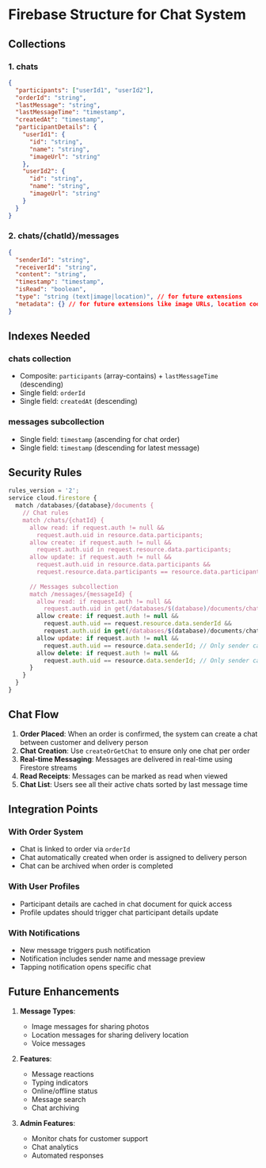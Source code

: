 # Firebase Structure for Chat System

## Collections

### 1. chats
```json
{
  "participants": ["userId1", "userId2"],
  "orderId": "string",
  "lastMessage": "string",
  "lastMessageTime": "timestamp",
  "createdAt": "timestamp",
  "participantDetails": {
    "userId1": {
      "id": "string",
      "name": "string",
      "imageUrl": "string"
    },
    "userId2": {
      "id": "string", 
      "name": "string",
      "imageUrl": "string"
    }
  }
}
```

### 2. chats/{chatId}/messages
```json
{
  "senderId": "string",
  "receiverId": "string",
  "content": "string",
  "timestamp": "timestamp",
  "isRead": "boolean",
  "type": "string (text|image|location)", // for future extensions
  "metadata": {} // for future extensions like image URLs, location coords
}
```

## Indexes Needed

### chats collection
- Composite: `participants` (array-contains) + `lastMessageTime` (descending)
- Single field: `orderId`
- Single field: `createdAt` (descending)

### messages subcollection
- Single field: `timestamp` (ascending for chat order)
- Single field: `timestamp` (descending for latest message)

## Security Rules

```javascript
rules_version = '2';
service cloud.firestore {
  match /databases/{database}/documents {
    // Chat rules
    match /chats/{chatId} {
      allow read: if request.auth != null && 
        request.auth.uid in resource.data.participants;
      allow create: if request.auth != null && 
        request.auth.uid in request.resource.data.participants;
      allow update: if request.auth != null && 
        request.auth.uid in resource.data.participants &&
        request.resource.data.participants == resource.data.participants; // Can't change participants
      
      // Messages subcollection
      match /messages/{messageId} {
        allow read: if request.auth != null && 
          request.auth.uid in get(/databases/$(database)/documents/chats/$(chatId)).data.participants;
        allow create: if request.auth != null && 
          request.auth.uid == request.resource.data.senderId &&
          request.auth.uid in get(/databases/$(database)/documents/chats/$(chatId)).data.participants;
        allow update: if request.auth != null && 
          request.auth.uid == resource.data.senderId; // Only sender can update
        allow delete: if request.auth != null && 
          request.auth.uid == resource.data.senderId; // Only sender can delete
      }
    }
  }
}
```

## Chat Flow

1. **Order Placed**: When an order is confirmed, the system can create a chat between customer and delivery person
2. **Chat Creation**: Use `createOrGetChat` to ensure only one chat per order
3. **Real-time Messaging**: Messages are delivered in real-time using Firestore streams
4. **Read Receipts**: Messages can be marked as read when viewed
5. **Chat List**: Users see all their active chats sorted by last message time

## Integration Points

### With Order System
- Chat is linked to order via `orderId`
- Chat automatically created when order is assigned to delivery person
- Chat can be archived when order is completed

### With User Profiles
- Participant details are cached in chat document for quick access
- Profile updates should trigger chat participant details update

### With Notifications
- New message triggers push notification
- Notification includes sender name and message preview
- Tapping notification opens specific chat

## Future Enhancements

1. **Message Types**:
   - Image messages for sharing photos
   - Location messages for sharing delivery location
   - Voice messages

2. **Features**:
   - Message reactions
   - Typing indicators
   - Online/offline status
   - Message search
   - Chat archiving

3. **Admin Features**:
   - Monitor chats for customer support
   - Chat analytics
   - Automated responses
